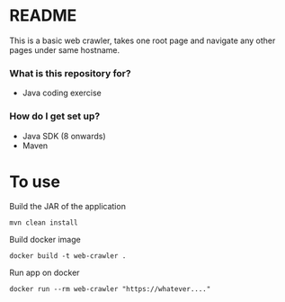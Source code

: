 # README #

This is a basic web crawler, takes one root page and navigate any other pages under same hostname.

### What is this repository for? ###

* Java coding exercise

### How do I get set up? ###

* Java SDK (8 onwards)
* Maven

# To use
Build the JAR of the application
```shell
mvn clean install
```

Build docker image
```shell
docker build -t web-crawler .
```

Run app on docker
```shell
docker run --rm web-crawler "https://whatever...."
```